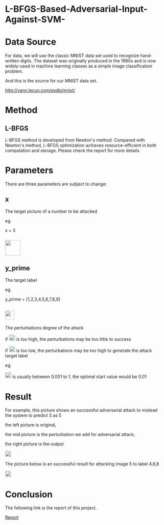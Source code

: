 # L-BFGS-Based-Adversarial-Input-Against-SVM-

# Data Source
For data, we will use the classic MNIST data set used to recognize hand-written digits. The dataset was originally produced in the 1980s and is now widely-used in machine learning classes as a simple image classification problem.

And this is the source for our MNIST data set.

http://yann.lecun.com/exdb/mnist/

# Method
## L-BFGS
L-BFGS method is developed from Newton's method. Compared with Newton's method, L-BFGS optimization achieves resource-efficient in both computation and storage.
Please check the report for more details.

# Parameters
There are three parameters are subject to change:
## x 
The target picture of a number to be attacked

eg.

x = 3

### <img src="https://user-images.githubusercontent.com/2645110/34134759-aa78a5c6-e42a-11e7-8ecf-1efac9b06e42.png" width="50" height="50" />

## y_prime
The target label 

eg.

y_prime = [1,2,3,4,5,6,7,8,9]

## <img src="https://user-images.githubusercontent.com/2645110/34136543-61eee126-e434-11e7-95c3-48c24471c4ea.png" width="30" height="30" />
The perturbations degree of the attack

if <img src="https://user-images.githubusercontent.com/2645110/34136543-61eee126-e434-11e7-95c3-48c24471c4ea.png" width="20" height="20" /> is too high, the perturbations may be too little to success

if <img src="https://user-images.githubusercontent.com/2645110/34136543-61eee126-e434-11e7-95c3-48c24471c4ea.png" width="20" height="20" /> is too low, the perturbations may be too high to generate the attack target label

eg.

<img src="https://user-images.githubusercontent.com/2645110/34136543-61eee126-e434-11e7-95c3-48c24471c4ea.png" width="20" height="20" /> is usually between 0.001 to 1, the optimal start value would be 0.01

# Result 
For example, this picture shows an successful adversarial attack to mislead the system to predict 3 as 5

the left picture is original, 

the mid picture is the perturbation we add for adversarial attack, 

the right picture is the output

<img src="https://user-images.githubusercontent.com/2645110/34134760-aa82300a-e42a-11e7-81a1-54e86d21b59e.png" width="20" height="20" /> 

The picture below is an successful result for attacking image 5 to label 4,6,8

<img src="https://user-images.githubusercontent.com/2645110/34134983-e7f44544-e42b-11e7-9e7d-c678701b91fa.png" width="20" height="20" /> 

# Conclusion
The following link is the report of this project.

[Report](https://github.com/sunyi199374/L-BFGS-Based-Adversarial-Input-Against-SVM-/blob/master/L-BFGS-Based-Adversarial-Input-Against-SVM.pdf)
